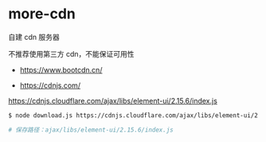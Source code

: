# more-cdn

自建 cdn 服务器

不推荐使用第三方 cdn，不能保证可用性

- https://www.bootcdn.cn/

- https://cdnjs.com/

https://cdnjs.cloudflare.com/ajax/libs/element-ui/2.15.6/index.js

```bash
$ node download.js https://cdnjs.cloudflare.com/ajax/libs/element-ui/2.15.6/index.js

# 保存路径：ajax/libs/element-ui/2.15.6/index.js
```
